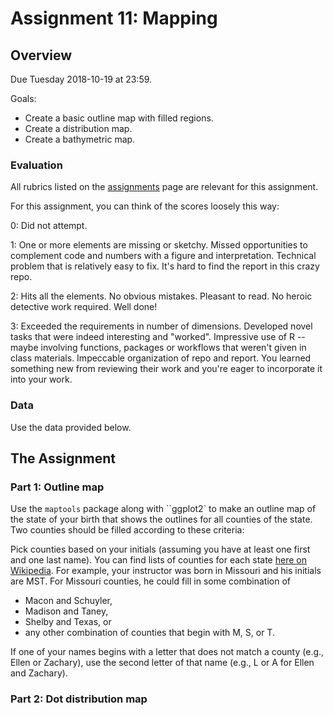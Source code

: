 # Assignment 11: Mapping

## Overview

Due Tuesday 2018-10-19 at 23:59.

Goals:

* Create a basic outline map with filled regions.
* Create a distribution map.
* Create a bathymetric map.

### Evaluation

All rubrics listed on the [assignments](http://stat545.com/Classroom/assignments/) page are relevant for this assignment.

For this assignment, you can think of the scores loosely this way:

0: Did not attempt.

1: One or more elements are missing or sketchy. Missed opportunities to complement code and numbers with a figure and interpretation. Technical problem that is relatively easy to fix. It's hard to find the report in this crazy repo.

2: Hits all the elements. No obvious mistakes. Pleasant to read. No heroic detective work required. Well done!

3: Exceeded the requirements in number of dimensions. Developed novel tasks that were indeed interesting and "worked". Impressive use of R -- maybe involving functions, packages or workflows that weren't given in class materials. Impeccable organization of repo and report. You learned something new from reviewing their work and you're eager to incorporate it into your work.

### Data

Use the data provided below.

## The Assignment

### Part 1: Outline map

Use the `maptools` package along with ``ggplot2` to make an outline map of the state of your birth that shows the outlines for all counties of the state. Two counties should be filled according to these criteria:

Pick counties based on your initials (assuming you have at least one first and one last name). You can find lists of counties for each state [here on Wikipedia](https://en.wikipedia.org/wiki/List_of_counties_by_U.S._state_and_territory). For example, your instructor was born in Missouri and his initials are MST. For Missouri counties, he could fill in some combination of 

- Macon and Schuyler,
- Madison and Taney,
- Shelby and Texas, or 
- any other combination of counties that begin with M, S, or T. 

If one of your names begins with a letter that does not match a county (e.g., Ellen or Zachary), use the second letter of that name (e.g., L or A for Ellen and Zachary). 

### Part 2: Dot distribution map



